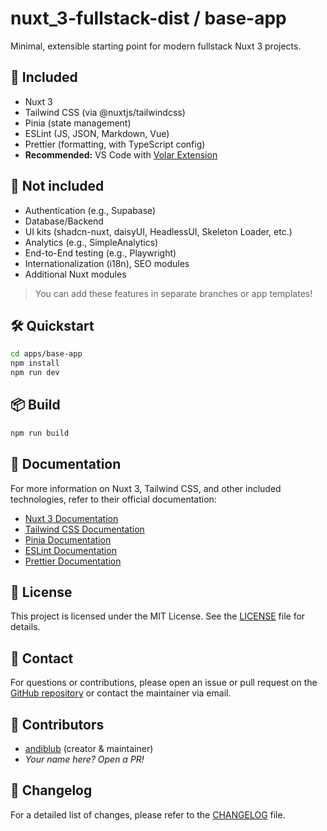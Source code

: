 # nuxt_3-fullstack-dist / base-app

Minimal, extensible starting point for modern fullstack Nuxt 3 projects.

## 🚀 Included

- Nuxt 3
- Tailwind CSS (via @nuxtjs/tailwindcss)
- Pinia (state management)
- ESLint (JS, JSON, Markdown, Vue)
- Prettier (formatting, with TypeScript config)
- **Recommended:** VS Code with [Volar Extension](https://marketplace.visualstudio.com/items?itemName=Vue.volar)

## 🚫 **Not included**

- Authentication (e.g., Supabase)
- Database/Backend
- UI kits (shadcn-nuxt, daisyUI, HeadlessUI, Skeleton Loader, etc.)
- Analytics (e.g., SimpleAnalytics)
- End-to-End testing (e.g., Playwright)
- Internationalization (i18n), SEO modules
- Additional Nuxt modules

> You can add these features in separate branches or app templates!

## 🛠️ Quickstart

```bash
cd apps/base-app
npm install
npm run dev
```

## 📦 Build
```bash
npm run build
```

## 📖 Documentation
For more information on Nuxt 3, Tailwind CSS, and other included technologies, refer to their official documentation:
- [Nuxt 3 Documentation](https://nuxt.com/docs/get-started/introduction)
- [Tailwind CSS Documentation](https://tailwindcss.com/docs)
- [Pinia Documentation](https://pinia.vuejs.org/)
- [ESLint Documentation](https://eslint.org/docs/latest/)
- [Prettier Documentation](https://prettier.io/docs/en/index.html)

## 📄 License
This project is licensed under the MIT License. See the [LICENSE](../../LICENSE) file for details.

## 📧 Contact
For questions or contributions, please open an issue or pull request on the [GitHub repository](https://github.com/andiblup/nuxt_3-fullstack-dist) or contact the maintainer via email.

## 👥 Contributors

- [andiblub](https://github.com/andiblup) (creator & maintainer)
- _Your name here? Open a PR!_

## 📜 Changelog
For a detailed list of changes, please refer to the [CHANGELOG](../../CHANGELOG.md) file.


